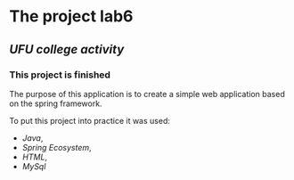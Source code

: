 # The project lab6
## ***UFU college activity***
### This project is finished

The purpose of this application is to create a simple web application based on the spring framework.

To put this project into practice it was used:
- *Java*,
- *Spring Ecosystem*,
- *HTML*,
- *MySql*
